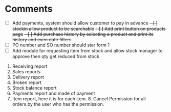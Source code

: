 # Comments

- [ ] Add payments, system should allow customer to pay in advance
~~- [ ] stockin allow product to be searchable~~
~~- [ ] Add print button on products page~~
~~- [ ] Add purchase history by selecting a product and print its history and even date filters~~
- [ ] PO number and SO number should star form 1
- [ ] Add module for requesting item from stock and allow stock manager to approve then qty get reduced from stock

1. Receiving report
2. Sales reports
3. Delivery report
4. Broken report
5. Stock balance report
6. Payments report and made of payment
7. Item report, here it is for each item.
   8. Cancel Permission for all orders.by the user who has the permission.
